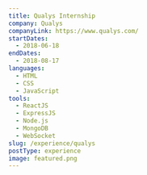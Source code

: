 ```yaml
---
title: Qualys Internship
company: Qualys
companyLink: https://www.qualys.com/
startDates:
  - 2018-06-18
endDates:
  - 2018-08-17
languages:
  - HTML
  - CSS
  - JavaScript
tools:
  - ReactJS
  - ExpressJS
  - Node.js
  - MongoDB
  - WebSocket
slug: /experience/qualys
postType: experience
image: featured.png
---
```

